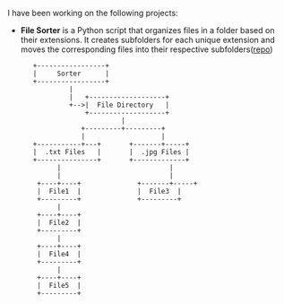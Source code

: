 I have been working on the following projects:

- **File Sorter** is a Python script that organizes files in a folder based on their extensions. It creates subfolders for each unique extension and moves the corresponding files into their respective subfolders([repo](https://github.com/titash/file_sorter))

         +-----------------+
         |     Sorter      |
         +-----------------+
                  |
                  |   +-------------------+
                  +-->|  File Directory   |
                      +-------------------+
                               |
                     +---------+---------+
                     |                   |
         +-----------+---+       +-------+-----+
         |  .txt Files   |       |  .jpg Files |
         +---------------+       +-------------+
               |                           |
               |                           |
          +----+----+              +-------+-----+
          |  File1  |              |  File3  |
          +---------+              +---------+
               |
          +----+----+
          |  File2  |
          +---------+
               |
          +----+----+
          |  File4  |
          +---------+
               |
          +----+----+
          |  File5  |
          +---------+

